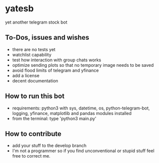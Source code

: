 # yatesb
yet another telegram stock bot

## To-Dos, issues and wishes
* there are no tests yet
* watchlist capability
* test how interaction with group chats works
* optimize sending plots so that no temporary image needs to be saved
* avoid flood limits of telegram and yfinance
* add a license
* decent documentation


## How to run this bot
* requirements: python3 with sys, datetime, os, python-telegram-bot, logging, yfinance, matplotlib and pandas modules installed
* from the terminal: type 'python3 main.py'


## How to contribute
* add your stuff to the develop branch
* I'm not a programmer so if you find unconventional or stupid stuff feel free to correct me.
